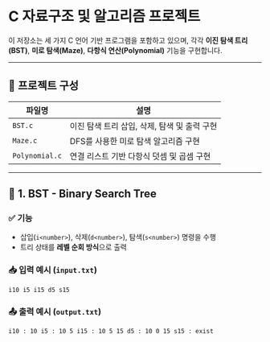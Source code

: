 # C 자료구조 및 알고리즘 프로젝트

이 저장소는 세 가지 C 언어 기반 프로그램을 포함하고 있으며, 각각 **이진 탐색 트리(BST)**, **미로 탐색(Maze)**, **다항식 연산(Polynomial)** 기능을 구현합니다.

---

## 📁 프로젝트 구성

| 파일명          | 설명                                      |
|----------------|-------------------------------------------|
| `BST.c`        | 이진 탐색 트리 삽입, 삭제, 탐색 및 출력 구현 |
| `Maze.c`       | DFS를 사용한 미로 탐색 알고리즘 구현         |
| `Polynomial.c` | 연결 리스트 기반 다항식 덧셈 및 곱셈 구현     |

---

## 📌 1. BST - Binary Search Tree

### ✅ 기능
- 삽입(`i<number>`), 삭제(`d<number>`), 탐색(`s<number>`) 명령을 수행
- 트리 상태를 **레벨 순회 방식**으로 출력

### 📥 입력 예시 (`input.txt`)
```
i10 i5 i15 d5 s15
```

### 📤 출력 예시 (`output.txt`)
```
i10 : 10 i5 : 10 5 i15 : 10 5 15 d5 : 10 0 15 s15 : exist
```

